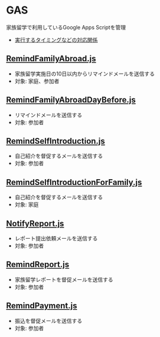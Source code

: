 # GAS

家族留学で利用しているGoogle Apps Scriptを管理  

- [実行するタイミングなどの対応関係](https://docs.google.com/spreadsheets/d/1j2XAIDHMASgGxElOZmmoJaDcLCvNwHl-s1kKf7YNfjg/edit#gid=1580944964)

## [RemindFamilyAbroad.js](RemindFamilyAbroad.js)
- 家族留学実施日の10日以内からリマインドメールを送信する
- 対象: 家庭、参加者
    
## [RemindFamilyAbroadDayBefore.js](RemindFamilyAbroadDayBefore.js)
- リマインドメールを送信する
- 対象: 参加者

## [RemindSelfIntroduction.js](RemindSelfIntroduction.js)
- 自己紹介を督促するメールを送信する
- 対象: 参加者

## [RemindSelfIntroductionForFamily.js](RemindSelfIntroductionForFamily.js)
- 自己紹介を督促するメールを送信する
- 対象: 家庭

## [NotifyReport.js](NotifyReport.js)
- レポート提出依頼メールを送信する
- 対象: 参加者
    
## [RemindReport.js](RemindReport.js)
- 家族留学レポートを督促メールを送信する
- 対象: 参加者

## [RemindPayment.js](RemindPayment.js)
- 振込を督促メールを送信する
- 対象: 参加者



    
